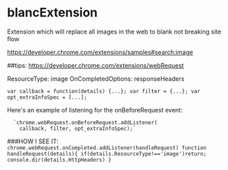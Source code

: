 # blancExtension
Extension which will replace all images in the web to blank not breaking site flow

https://developer.chrome.com/extensions/samples#search:image<br>

##tips:
https://developer.chrome.com/extensions/webRequest

ResourceType: image
OnCompletedOptions: responseHeaders

`var callback = function(details) {...};
      var filter = {...};
      var opt_extraInfoSpec = [...];`
      
Here's an example of listening for the onBeforeRequest event:

      `chrome.webRequest.onBeforeRequest.addListener(
        callback, filter, opt_extraInfoSpec);`
        
        
###HOW I SEE IT:
`chrome.webRequest.onCompleted.addListener(handleRequest)
function handleRequest(details){
  if(details.ResourceType!=='image')return;
  console.dir(details.HttpHeaders)
}`
